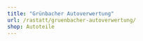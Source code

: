 ```yaml
---
title: "Grünbacher Autoverwertung"
url: /rastatt/gruenbacher-autoverwertung/
shop: Autoteile
---
```

